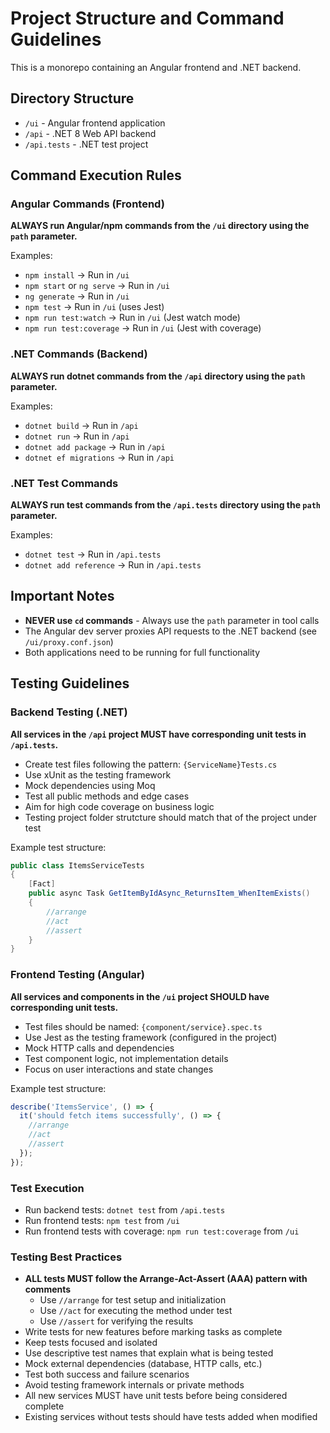 # Project Structure and Command Guidelines

This is a monorepo containing an Angular frontend and .NET backend.

## Directory Structure

- `/ui` - Angular frontend application
- `/api` - .NET 8 Web API backend
- `/api.tests` - .NET test project

## Command Execution Rules

### Angular Commands (Frontend)
**ALWAYS run Angular/npm commands from the `/ui` directory using the `path` parameter.**

Examples:
- `npm install` → Run in `/ui`
- `npm start` or `ng serve` → Run in `/ui`
- `ng generate` → Run in `/ui`
- `npm test` → Run in `/ui` (uses Jest)
- `npm run test:watch` → Run in `/ui` (Jest watch mode)
- `npm run test:coverage` → Run in `/ui` (Jest with coverage)

### .NET Commands (Backend)
**ALWAYS run dotnet commands from the `/api` directory using the `path` parameter.**

Examples:
- `dotnet build` → Run in `/api`
- `dotnet run` → Run in `/api`
- `dotnet add package` → Run in `/api`
- `dotnet ef migrations` → Run in `/api`

### .NET Test Commands
**ALWAYS run test commands from the `/api.tests` directory using the `path` parameter.**

Examples:
- `dotnet test` → Run in `/api.tests`
- `dotnet add reference` → Run in `/api.tests`

## Important Notes

- **NEVER use `cd` commands** - Always use the `path` parameter in tool calls
- The Angular dev server proxies API requests to the .NET backend (see `/ui/proxy.conf.json`)
- Both applications need to be running for full functionality


## Testing Guidelines

### Backend Testing (.NET)
**All services in the `/api` project MUST have corresponding unit tests in `/api.tests`.**

- Create test files following the pattern: `{ServiceName}Tests.cs`
- Use xUnit as the testing framework
- Mock dependencies using Moq
- Test all public methods and edge cases
- Aim for high code coverage on business logic
- Testing project folder strutcture should match that of the project under test

Example test structure:
```csharp
public class ItemsServiceTests
{
    [Fact]
    public async Task GetItemByIdAsync_ReturnsItem_WhenItemExists()
    {
        //arrange
        //act
        //assert
    }
}
```

### Frontend Testing (Angular)
**All services and components in the `/ui` project SHOULD have corresponding unit tests.**

- Test files should be named: `{component/service}.spec.ts`
- Use Jest as the testing framework (configured in the project)
- Mock HTTP calls and dependencies
- Test component logic, not implementation details
- Focus on user interactions and state changes

Example test structure:
```typescript
describe('ItemsService', () => {
  it('should fetch items successfully', () => {
    //arrange
    //act
    //assert
  });
});
```

### Test Execution
- Run backend tests: `dotnet test` from `/api.tests`
- Run frontend tests: `npm test` from `/ui`
- Run frontend tests with coverage: `npm run test:coverage` from `/ui`

### Testing Best Practices
- **ALL tests MUST follow the Arrange-Act-Assert (AAA) pattern with comments**
  - Use `//arrange` for test setup and initialization
  - Use `//act` for executing the method under test
  - Use `//assert` for verifying the results
- Write tests for new features before marking tasks as complete
- Keep tests focused and isolated
- Use descriptive test names that explain what is being tested
- Mock external dependencies (database, HTTP calls, etc.)
- Test both success and failure scenarios
- Avoid testing framework internals or private methods
- All new services MUST have unit tests before being considered complete
- Existing services without tests should have tests added when modified
